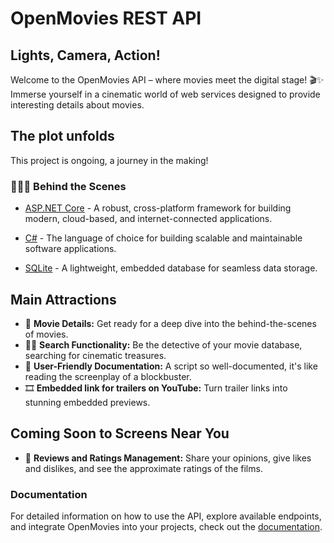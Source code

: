 # OpenMovies REST API

## Lights, Camera, Action!

Welcome to the OpenMovies API – where movies meet the digital stage! 🎬✨ Immerse yourself in a cinematic world of web services designed to provide interesting details about movies.

## The plot unfolds

This project is ongoing, a journey in the making!

### 🕵️‍♂️🎥 Behind the Scenes

- [ASP.NET Core](https://dotnet.microsoft.com/apps/aspnet) - A robust, cross-platform framework for building modern, cloud-based, and internet-connected applications.

- [C#](https://docs.microsoft.com/en-us/dotnet/csharp/) - The language of choice for building scalable and maintainable software applications.

- [SQLite](https://www.sqlite.org/index.html) - A lightweight, embedded database for seamless data storage.

## Main Attractions

- 🎥 **Movie Details:** Get ready for a deep dive into the behind-the-scenes of movies.
- 🕵️‍♂️ **Search Functionality:** Be the detective of your movie database, searching for cinematic treasures.
- 📘 **User-Friendly Documentation:** A script so well-documented, it's like reading the screenplay of a blockbuster.
- 🎞️ **Embedded link for trailers on YouTube:** Turn trailer links into stunning embedded previews.

## Coming Soon to Screens Near You

- 🍿 **Reviews and Ratings Management:** Share your opinions, give likes and dislikes, and see the approximate ratings of the films.

### Documentation

For detailed information on how to use the API, explore available endpoints, and integrate OpenMovies into your projects, check out the [documentation](https://https-richardy.github.io/openmovies-docs/).
